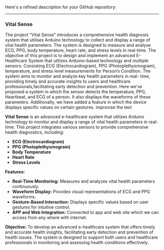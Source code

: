Here's a refined description for your GitHub repository:

---

### Vital Sense
The project "Vital Sense" introduces a comprehensive health diagnosis system that utilises Arduino technology to collect and display a range of vital health parameters. 
The system is designed to measure and analyse ECG, PPG, body temperature, heart rate, and stress levels in real-time.
The objective of this project is to design and implement an advanced E- Healthcare System that utilizes Arduino-based technology and multiple sensors.
Consisting ECG (Electrocardiogram), PPG (Photoplethysmogram), temperature, and stress level measurements for Person’s Condition.
The system aims to monitor and analyze key health parameters in real- time, providing timely and accurate insights to users and healthcare professionals,facilitating early detection and prevention.
Here we've proposed a system in which the sensor detects the temperature, PPG, Heartbeat, and ECG of a person. 
It also displays the waveforms of these parameters. Additionally, we have added a feature in which the device displays specific values on certain gestures. improvise the text

**Vital Sense** is an advanced e-healthcare system that utilizes Arduino technology to monitor and display a range of vital health parameters in real-time. This project integrates various sensors to provide comprehensive health diagnostics, including:

- **ECG (Electrocardiogram)**
- **PPG (Photoplethysmogram)**
- **Body Temperature**
- **Heart Rate**
- **Stress Levels**

**Features:**
- **Real-Time Monitoring:** Measures and analyzes vital health parameters continuously.
- **Waveform Display:** Provides visual representations of ECG and PPG waveforms.
- **Gesture-Based Interaction:** Displays specific values based on user gestures for intuitive control.
- **APP and Web Integration:** Connected to app and web site which we can access from any where with internet.

**Objective:**
To develop an advanced e-healthcare system that offers timely and accurate health insights, facilitating early detection and prevention of health issues. The system is designed to support both users and healthcare professionals in monitoring and assessing health conditions effectively.

